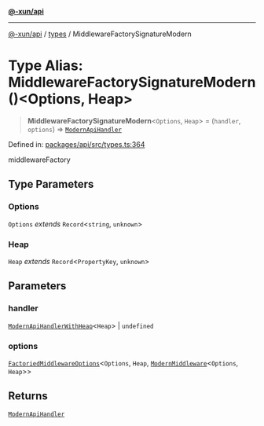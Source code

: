 [**@-xun/api**](../../README.md)

***

[@-xun/api](../../README.md) / [types](../README.md) / MiddlewareFactorySignatureModern

# Type Alias: MiddlewareFactorySignatureModern()\<Options, Heap\>

> **MiddlewareFactorySignatureModern**\<`Options`, `Heap`\> = (`handler`, `options`) => [`ModernApiHandler`](ModernApiHandler.md)

Defined in: [packages/api/src/types.ts:364](https://github.com/Xunnamius/api-utils/blob/2e0fabcd55b7c3db9985d1dbdad536d0a6ac1016/packages/api/src/types.ts#L364)

middlewareFactory

## Type Parameters

### Options

`Options` *extends* `Record`\<`string`, `unknown`\>

### Heap

`Heap` *extends* `Record`\<`PropertyKey`, `unknown`\>

## Parameters

### handler

[`ModernApiHandlerWithHeap`](ModernApiHandlerWithHeap.md)\<`Heap`\> | `undefined`

### options

[`FactoriedMiddlewareOptions`](FactoriedMiddlewareOptions.md)\<`Options`, `Heap`, [`ModernMiddleware`](ModernMiddleware.md)\<`Options`, `Heap`\>\>

## Returns

[`ModernApiHandler`](ModernApiHandler.md)
